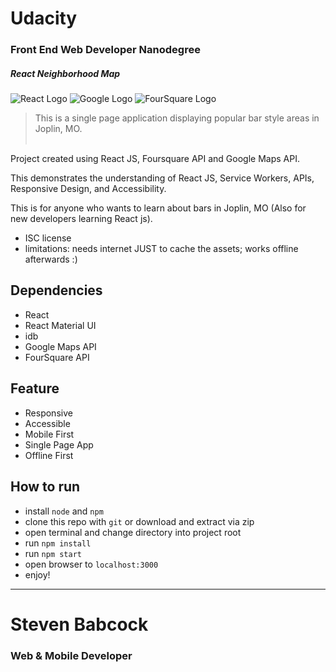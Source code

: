 # Udacity
### Front End Web Developer Nanodegree
##### React Neighborhood Map

![React Logo](favicon.ico)
![Google Logo](maps_32dp.ico)
![FourSquare Logo](fs_favicon.png)

> This is a single page application displaying popular bar style areas in Joplin, MO.
<br/><br/>

Project created using React JS, Foursquare API and Google Maps API. <br/>

This demonstrates the understanding of React JS, Service Workers, APIs, Responsive Design, and Accessibility. <br/>

This is for anyone who wants to learn about bars in Joplin, MO (Also for new developers learning React js).

* ISC license
* limitations: needs internet JUST to cache the assets; works offline afterwards :)


## Dependencies
* React
* React Material UI
* idb
* Google Maps API
* FourSquare API


## Feature
* Responsive
* Accessible
* Mobile First
* Single Page App
* Offline First


## How to run
* install `node` and `npm`
* clone this repo with `git` or download and extract via zip
* open terminal and change directory into project root
* run `npm install`
* run `npm start`
* open browser to `localhost:3000`
* enjoy!


-----
# Steven Babcock
### Web & Mobile Developer

